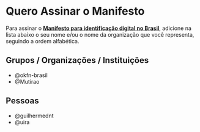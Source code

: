 # Quero Assinar o Manifesto

Para assinar o [**Manifesto para identificação digital no Brasil**](https://okfn-brasil.github.io/identidade-digital/), adicione na lista abaixo o seu nome e/ou o nome da organização que você representa, seguindo a ordem alfabética.


## Grupos / Organizações / Instituições

* @okfn-brasil
* @Mutirao

## Pessoas

* @guilhermednt
* @uira
